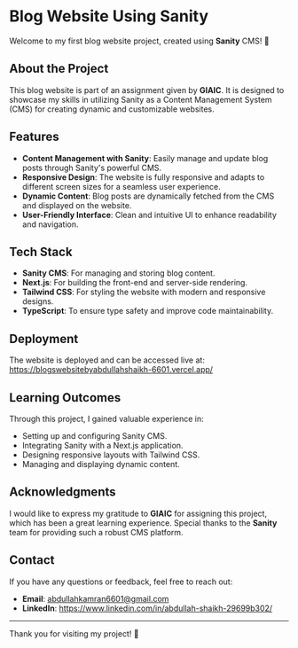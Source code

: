 # Blog Website Using Sanity

Welcome to my first blog website project, created using **Sanity** CMS! 🎉

## About the Project
This blog website is part of an assignment given by **GIAIC**. It is designed to showcase my skills in utilizing Sanity as a Content Management System (CMS) for creating dynamic and customizable websites.

## Features
- **Content Management with Sanity**: Easily manage and update blog posts through Sanity's powerful CMS.
- **Responsive Design**: The website is fully responsive and adapts to different screen sizes for a seamless user experience.
- **Dynamic Content**: Blog posts are dynamically fetched from the CMS and displayed on the website.
- **User-Friendly Interface**: Clean and intuitive UI to enhance readability and navigation.

## Tech Stack
- **Sanity CMS**: For managing and storing blog content.
- **Next.js**: For building the front-end and server-side rendering.
- **Tailwind CSS**: For styling the website with modern and responsive designs.
- **TypeScript**: To ensure type safety and improve code maintainability.

## Deployment
The website is deployed and can be accessed live at: https://blogswebsitebyabdullahshaikh-6601.vercel.app/

## Learning Outcomes
Through this project, I gained valuable experience in:
- Setting up and configuring Sanity CMS.
- Integrating Sanity with a Next.js application.
- Designing responsive layouts with Tailwind CSS.
- Managing and displaying dynamic content.

## Acknowledgments
I would like to express my gratitude to **GIAIC** for assigning this project, which has been a great learning experience. Special thanks to the **Sanity** team for providing such a robust CMS platform.

## Contact
If you have any questions or feedback, feel free to reach out:
- **Email**: abdullahkamran6601@gmail.com
- **LinkedIn**: https://www.linkedin.com/in/abdullah-shaikh-29699b302/

---

Thank you for visiting my project! 🌟
